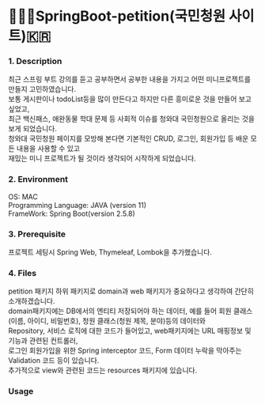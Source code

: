 # 🧑🏻‍💻SpringBoot-petition(국민청원 사이트)🇰🇷

### 1. Description

최근 스프링 부트 강의를 듣고 공부하면서 공부한 내용을 가지고 어떤 미니프로젝트를 만들지 고민하였습니다.</br>
보통 게시판이나 todoList등을 많이 만든다고 하지만 다른 흥미로운 것을 만들어 보고 싶었고,</br>
최근 백신패스, 애완동물 학대 문제 등 사회적 이슈를 청와대 국민청원으로 올리는 것을 보게 되었습니다.</br>
청와대 국민청원 페이지를 모방해 본다면 기본적인 CRUD, 로그인, 회원가입 등 배운 모든 내용을 사용할 수 있고</br>
재밌는 미니 프로젝트가 될 것이라 생각되어 시작하게 되었습니다.</br>


### 2. Environment

OS: MAC</br>
Programming Language: JAVA (version 11)</br>
FrameWork: Spring Boot(version 2.5.8)</br>


### 3. Prerequisite

프로젝트 세팅시 Spring Web, Thymeleaf, Lombok을 추가했습니다.


### 4. Files 

petition 패키지 하위 패키지로 domain과 web 패키지가 중요하다고 생각하여 간단히 소개하겠습니다.</br>
domain패키지에는 DB에서의 엔티티 저장되어야 하는 데이터, 예를 들어 회원 클래스(이름, 아이디, 비밀번호), 청원 클래스(청원 제목, 분야)등의 데이터와</br>
Repository, 서비스 로직에 대한 코드가 들어있고, web패키지에는 URL 매핑정보 및 기능과 관련된 컨트롤러,<br>
로그인 회원가입을 위한 Spring interceptor 코드, Form 데이터 누락을 막아주는 Validation 코드 등이 있습니다.</br>
추가적으로 view와 관련된 코드는 resources 패키지에 있습니다.</br>

### Usage

